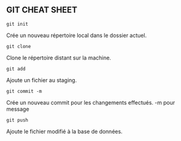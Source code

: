 ## GIT CHEAT SHEET

```
git init
```
Crée un nouveau répertoire local dans le dossier actuel. 

```
git clone
```
Clone le répertoire distant sur la machine.

```
git add
```
Ajoute un fichier au staging.

```
git commit -m
```
Crée un nouveau commit pour les changements effectués. -m pour message

```
git push
```
Ajoute le fichier modifié à la base de données.
